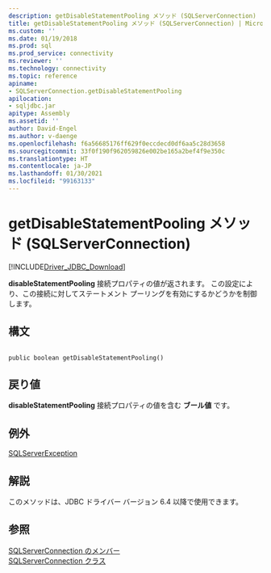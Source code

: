 ```yaml
---
description: getDisableStatementPooling メソッド (SQLServerConnection)
title: getDisableStatementPooling メソッド (SQLServerConnection) | Microsoft Docs
ms.custom: ''
ms.date: 01/19/2018
ms.prod: sql
ms.prod_service: connectivity
ms.reviewer: ''
ms.technology: connectivity
ms.topic: reference
apiname:
- SQLServerConnection.getDisableStatementPooling
apilocation:
- sqljdbc.jar
apitype: Assembly
ms.assetid: ''
author: David-Engel
ms.author: v-daenge
ms.openlocfilehash: f6a56685176ff629f0eccdecd0df6aa5c28d3658
ms.sourcegitcommit: 33f0f190f962059826e002be165a2bef4f9e350c
ms.translationtype: HT
ms.contentlocale: ja-JP
ms.lasthandoff: 01/30/2021
ms.locfileid: "99163133"
---
```

# <a name="getdisablestatementpooling-method-sqlserverconnection"></a>getDisableStatementPooling メソッド (SQLServerConnection)
[!INCLUDE[Driver_JDBC_Download](../../../includes/driver_jdbc_download.md)]

 **disableStatementPooling** 接続プロパティの値が返されます。 この設定により、この接続に対してステートメント プーリングを有効にするかどうかを制御します。

## <a name="syntax"></a>構文  
  
```  
  
public boolean getDisableStatementPooling()  
```  

## <a name="return-value"></a>戻り値
 **disableStatementPooling** 接続プロパティの値を含む **ブール値** です。

## <a name="exceptions"></a>例外  
 [SQLServerException](../../../connect/jdbc/reference/sqlserverexception-class.md)  
 
## <a name="remarks"></a>解説  
 このメソッドは、JDBC ドライバー バージョン 6.4 以降で使用できます。
 
## <a name="see-also"></a>参照  
 [SQLServerConnection のメンバー](../../../connect/jdbc/reference/sqlserverconnection-members.md)   
 [SQLServerConnection クラス](../../../connect/jdbc/reference/sqlserverconnection-class.md)  
  
  
